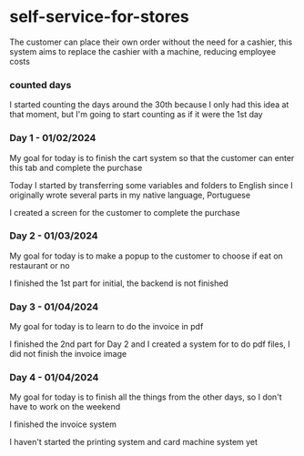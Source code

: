 # self-service-for-stores
The customer can place their own order without the need for a cashier, this system aims to replace the cashier with a machine, reducing employee costs

### counted days
I started counting the days around the 30th because I only had this idea at that moment, but I'm going to start counting as if it were the 1st day

### Day 1 - 01/02/2024

My goal for today is to finish the cart system so that the customer can enter this tab and complete the purchase

Today I started by transferring some variables and folders to English since I originally wrote several parts in my native language, Portuguese

I created a screen for the customer to complete the purchase

### Day 2 - 01/03/2024

My goal for today is to make a popup to the customer to choose if eat on restaurant or no

I finished the 1st part for initial, the backend is not finished

### Day 3 - 01/04/2024

My goal for today is to learn to do the invoice in pdf

I finished the 2nd part for Day 2 and I created a system for to do pdf files, I did not finish the invoice image

### Day 4 - 01/04/2024

My goal for today is to finish all the things from the other days, so I don't have to work on the weekend

I finished the invoice system

I haven't started the printing system and card machine system yet